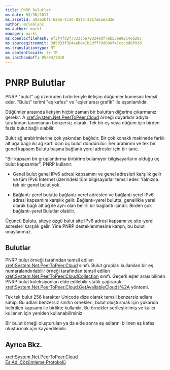 ```yaml
---
title: PNRP Bulutlar
ms.date: 03/30/2017
ms.assetid: a82e2bf1-62ab-4c2d-83f3-3217a6aead2e
author: mcleblanc
ms.author: markl
manager: markl
ms.openlocfilehash: ef3f4fd2f7333c5a78024edf7eb536e9254c0293
ms.sourcegitcommit: 3d5d33f384eeba41b2dff79d096f47ccc8d8f03d
ms.translationtype: MT
ms.contentlocale: tr-TR
ms.lasthandoff: 05/04/2018
---
```

# <a name="pnrp-clouds"></a>PNRP Bulutlar
PNRP "bulut" ağ üzerinden birbirleriyle iletişim düğümler kümesini temsil eder. "Bulut" terimi "eş kafes" ve "eşler arası grafik" ile eşanlamlıdır.  
  
 Düğümler arasında iletişim hiçbir zaman bir buluttan diğerine çıkarmanız gerekir. A <xref:System.Net.PeerToPeer.Cloud> örneği duyarlıdır adıyla tarafından tanımlanan benzersiz olarak. Tek bir eş veya düğüm için birden fazla bulut bağlı olabilir.  
  
 Bulut ağ arabirimlerine çok yakından bağlıdır.  Bir çok konaklı makinede farklı alt ağa bağlı iki ağ kartı olan üç bulut döndürülür: her arabirimi ve tek bir genel kapsam Bulutu başına bağlantı yerel adresler için bir tane.  
  
 "Bir kapsam bir gruplandırma birbirine bulamıyor bilgisayarların olduğu üç bulut kapsamlar", PNRP kullanır:  
  
-   Genel bulut genel IPv6 adresi kapsamını ve genel adresleri karşılık gelir ve tüm IPv6 Internet üzerindeki tüm bilgisayarlar temsil eder. Yalnızca tek bir genel bulut yok.  
  
-   Bağlantı-yerel bulutta bağlantı-yerel adresleri ve bağlantı yerel IPv6 adresi kapsamını karşılık gelir. Bağlantı-yerel bulutta, genellikle yerel olarak bağlı alt ağ ile aynı olan belirli bir bağlantı içindir. Birden çok bağlantı-yerel Bulutlar olabilir.  
  
 Üçüncü Bulutu, siteye özgü bulut site IPv6 adresi kapsamı ve site-yerel adresleri karşılık gelir. Yine PNRP desteklenmesine karşın, bu bulut onaylanmaz.  
  
## <a name="clouds"></a>Bulutlar  
 PNRP bulut örneği tarafından temsil edilen <xref:System.Net.PeerToPeer.Cloud> sınıfı. Bulut grupları kullanılan bir eş numaralandırılabilir örneği tarafından temsil edilen <xref:System.Net.PeerToPeer.CloudCollection> sınıfı. Geçerli eşler arası bilinen PNRP bulut koleksiyonları elde edilebilir statik çağırarak <xref:System.Net.PeerToPeer.Cloud.GetAvailableClouds%2A> yöntemi.  
  
 Tek tek bulut 256 karakter Unicode dize olarak temsil benzersiz adlara sahip. Bu adları benzersiz sınıfın örnekleri, bulut oluşturmak için yukarıda belirtilen kapsamı ile birlikte kullanılır. Bu örnekler serileştirilmiş ve kalıcı kullanım için yeniden kullanabilirsiniz.  
  
 Bir bulut örneği oluşturulan ya da elde sonra eş adlarını bilinen eş kafes oluşturmak için kaydedilebilir.  
  
## <a name="see-also"></a>Ayrıca Bkz.  
 <xref:System.Net.PeerToPeer.Cloud>  
 [Eş Adı Çözümleme Protokolü](../../../docs/framework/network-programming/peer-name-resolution-protocol.md)
